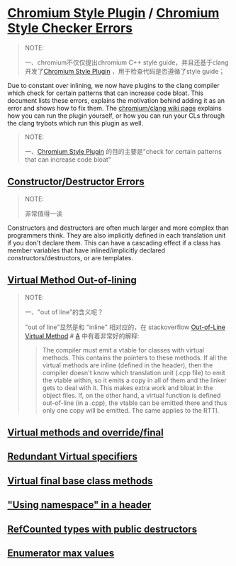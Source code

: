 # [Chromium Style Plugin](https://dev.chromium.org/developers/coding-style/chromium-style-checker-errors) / [Chromium Style Checker Errors](https://www.chromium.org/developers/coding-style/chromium-style-checker-errors/)

> NOTE: 
>
> 一、chromium不仅仅提出chromium C++ style guide，并且还基于clang开发了[Chromium Style Plugin](https://dev.chromium.org/developers/coding-style/chromium-style-checker-errors) ，用于检查代码是否遵循了style guide；

Due to constant over inlining, we now have plugins to the clang compiler which check for certain patterns that can increase code bloat. This document lists these errors, explains the motivation behind adding it as an error and shows how to fix them. The [chromium/clang wiki page](https://chromium.googlesource.com/chromium/src/+/HEAD/docs/updating_clang_format_binaries.md) explains how you can run the plugin yourself, or how you can run your CLs through the clang trybots which run this plugin as well.

> NOTE: 
>
> 一、[Chromium Style Plugin](https://dev.chromium.org/developers/coding-style/chromium-style-checker-errors) 的目的主要是"check for certain patterns that can increase code bloat"

## [Constructor/Destructor Errors](https://www.chromium.org/developers/coding-style/chromium-style-checker-errors/#constructordestructor-errors)

> NOTE: 
>
> 非常值得一读

Constructors and destructors are often much larger and more complex than programmers think. They are also implicitly defined in each translation unit if you don't declare them. This can have a cascading effect if a class has member variables that have inlined/implicitly declared constructors/destructors, or are templates.

> 

## [Virtual Method Out-of-lining](https://www.chromium.org/developers/coding-style/chromium-style-checker-errors/#virtual-method-out-of-lining)

> NOTE: 
>
> 一、"out of line"的含义呢？
>
> "out of line"显然是和 "inline" 相对应的，在 stackoverflow [Out-of-Line Virtual Method](https://stackoverflow.com/questions/16801222/out-of-line-virtual-method) # [A](https://stackoverflow.com/a/16801276/10173843) 中有着非常好的解释:
>
> > The compiler must emit a vtable for classes with virtual methods. This contains the pointers to these methods. If all the virtual methods are inline (defined in the header), then the compiler doesn't know which translation unit (.cpp file) to emit the vtable within, so it emits a copy in all of them and the linker gets to deal with it. This makes extra work and bloat in the object files. If, on the other hand, a virtual function is defined out-of-line (in a .cpp), the vtable can be emitted there and thus only one copy will be emitted. The same applies to the RTTI.



## [Virtual methods and override/final](https://www.chromium.org/developers/coding-style/chromium-style-checker-errors/#virtual-methods-and-overridefinal)



## [Redundant Virtual specifiers](https://www.chromium.org/developers/coding-style/chromium-style-checker-errors/#redundant-virtual-specifiers)



## [Virtual final base class methods](https://www.chromium.org/developers/coding-style/chromium-style-checker-errors/#virtual-final-base-class-methods)



## ["Using namespace" in a header](https://www.chromium.org/developers/coding-style/chromium-style-checker-errors/#using-namespace-in-a-header)



## [RefCounted types with public destructors](https://www.chromium.org/developers/coding-style/chromium-style-checker-errors/#refcounted-types-with-public-destructors)



## [Enumerator max values](https://www.chromium.org/developers/coding-style/chromium-style-checker-errors/#enumerator-max-values)